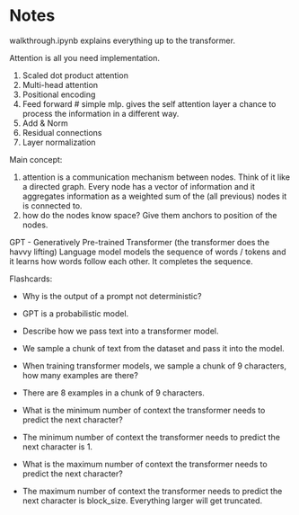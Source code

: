 
# Notes
walkthrough.ipynb explains everything up to the transformer.

Attention is all you need implementation.
1. Scaled dot product attention
2. Multi-head attention
3. Positional encoding 
4. Feed forward # simple mlp. gives the self attention layer a chance to process the information in a different way.
5. Add & Norm
6. Residual connections
7. Layer normalization

Main concept: 
1. attention is a communication mechanism between nodes. Think of it like a directed graph. Every node has a vector of information and it aggregates information as a weighted sum of the (all previous) nodes it is connected to.
2. how do the nodes know space? Give them anchors to position of the nodes.

GPT - Generatively Pre-trained Transformer (the transformer does the havvy lifting)
Language model models the sequence of words / tokens and it learns how words follow each other. It completes the sequence.

Flashcards: 

- Why is the output of a prompt not deterministic? 
- GPT is a probabilistic model.

- Describe how we pass text into a transformer model.
- We sample a chunk of text from the dataset and pass it into the model.

- When training transformer models, we sample a chunk of 9 characters, how many examples are there?
- There are 8 examples in a chunk of 9 characters. 

- What is the minimum number of context the transformer needs to predict the next character?
- The minimum number of context the transformer needs to predict the next character is 1.

- What is the maximum number of context the transformer needs to predict the next character?
- The maximum number of context the transformer needs to predict the next character is block_size. Everything larger will get truncated.
